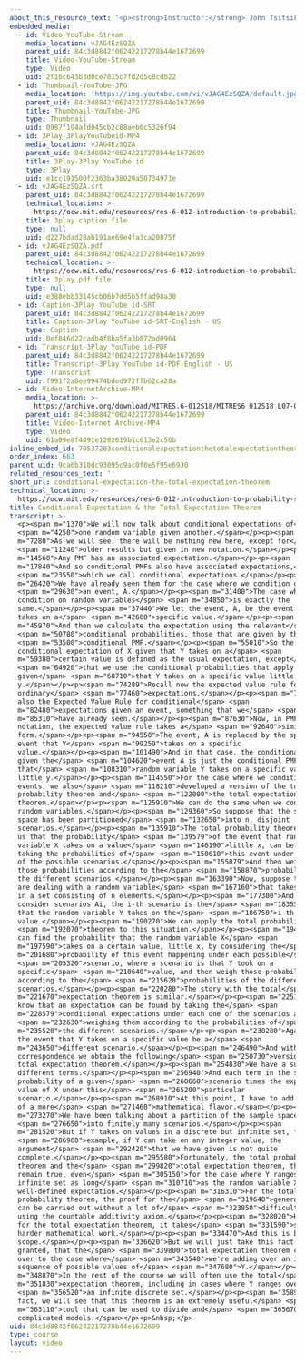 ```yaml
---
about_this_resource_text: '<p><strong>Instructor:</strong> John Tsitsiklis</p>'
embedded_media:
  - id: Video-YouTube-Stream
    media_location: vJAG4EzSQZA
    parent_uid: 84c3d8842f06242217278b44e1672699
    title: Video-YouTube-Stream
    type: Video
    uid: 2f1bc643b3d0ce7815c7fd2d5c8cdb22
  - id: Thumbnail-YouTube-JPG
    media_location: 'https://img.youtube.com/vi/vJAG4EzSQZA/default.jpg'
    parent_uid: 84c3d8842f06242217278b44e1672699
    title: Thumbnail-YouTube-JPG
    type: Thumbnail
    uid: 0987f194afd045cb2c88aeb0c5326f94
  - id: 3Play-3PlayYouTubeid-MP4
    media_location: vJAG4EzSQZA
    parent_uid: 84c3d8842f06242217278b44e1672699
    title: 3Play-3Play YouTube id
    type: 3Play
    uid: e1cc191500f2363ba38029a50734971e
  - id: vJAG4EzSQZA.srt
    parent_uid: 84c3d8842f06242217278b44e1672699
    technical_location: >-
      https://ocw.mit.edu/resources/res-6-012-introduction-to-probability-spring-2018/part-i-the-fundamentals/conditional-expectation-the-total-expectation-theorem/vJAG4EzSQZA.srt
    title: 3play caption file
    type: null
    uid: d227bdad28ab191ae69e4fa3ca20875f
  - id: vJAG4EzSQZA.pdf
    parent_uid: 84c3d8842f06242217278b44e1672699
    technical_location: >-
      https://ocw.mit.edu/resources/res-6-012-introduction-to-probability-spring-2018/part-i-the-fundamentals/conditional-expectation-the-total-expectation-theorem/vJAG4EzSQZA.pdf
    title: 3play pdf file
    type: null
    uid: e388ebb33145cb06b7dd5b5ffad98a38
  - id: Caption-3Play YouTube id-SRT
    parent_uid: 84c3d8842f06242217278b44e1672699
    title: Caption-3Play YouTube id-SRT-English - US
    type: Caption
    uid: 0ef846d22cadb4f8ba5fa3b872ad0964
  - id: Transcript-3Play YouTube id-PDF
    parent_uid: 84c3d8842f06242217278b44e1672699
    title: Transcript-3Play YouTube id-PDF-English - US
    type: Transcript
    uid: f991f2a8ee99474bded972ffb62ca28a
  - id: Video-InternetArchive-MP4
    media_location: >-
      https://archive.org/download/MITRES.6-012S18/MITRES6_012S18_L07-03_300k.mp4
    parent_uid: 84c3d8842f06242217278b44e1672699
    title: Video-Internet Archive-MP4
    type: Video
    uid: 61a89e8f4091e1282619b1c613e2c50b
inline_embed_id: 70537203conditionalexpectationthetotalexpectationtheorem72488261
order_index: 663
parent_uid: 9ca6b310dc93095c9ac0f0e5f95e6930
related_resources_text: ''
short_url: conditional-expectation-the-total-expectation-theorem
technical_location: >-
  https://ocw.mit.edu/resources/res-6-012-introduction-to-probability-spring-2018/part-i-the-fundamentals/conditional-expectation-the-total-expectation-theorem
title: Conditional Expectation & the Total Expectation Theorem
transcript: >-
  <p><span m="1370">We will now talk about conditional expectations of</span>
  <span m="4250">one random variable given another.</span></p><p><span
  m="7280">As we will see, there will be nothing new here, except for</span>
  <span m="11240">older results but given in new notation.</span></p><p><span
  m="14560">Any PMF has an associated expectation.</span></p><p><span
  m="17840">And so conditional PMFs also have associated expectations,</span>
  <span m="23550">which we call conditional expectations.</span></p><p><span
  m="26420">We have already seen them for the case where we condition on</span>
  <span m="29630">an event, A.</span></p><p><span m="31400">The case where we
  condition on random variables</span> <span m="34850">is exactly the
  same.</span></p><p><span m="37440">We let the event, A, be the event that Y
  takes on a</span> <span m="42660">specific value.</span></p><p><span
  m="45970">And then we calculate the expectation using the relevant</span>
  <span m="50780">conditional probabilities, those that are given by the</span>
  <span m="53500">conditional PMF.</span></p><p><span m="55010">So the
  conditional expectation of X given that Y takes on a</span> <span
  m="59380">certain value is defined as the usual expectation, except</span>
  <span m="64920">that we use the conditional probabilities that apply
  given</span> <span m="68710">that Y takes on a specific value little
  y.</span></p><p><span m="74289">Recall now the expected value rule for
  ordinary</span> <span m="77460">expectations.</span></p><p><span m="79300">And
  also the Expected Value Rule for conditional</span> <span
  m="82480">expectations given an event, something that we</span> <span
  m="85310">have already seen.</span></p><p><span m="87630">Now, in PMF
  notation, the expected value rule takes a</span> <span m="92640">similar
  form.</span></p><p><span m="94550">The event, A is replaced by the specific
  event that Y</span> <span m="99259">takes on a specific
  value.</span></p><p><span m="101490">And in that case, the conditional PMF
  given the</span> <span m="104620">event A is just the conditional PMF given
  that</span> <span m="108310">random variable Y takes on a specific value,
  little y.</span></p><p><span m="114550">For the case where we condition on
  events, we also</span> <span m="118210">developed a version of the total
  probability theorem and</span> <span m="122000">the total expectation
  theorem.</span></p><p><span m="125910">We can do the same when we condition on
  random variables.</span></p><p><span m="129360">So suppose that the sample
  space has been partitioned</span> <span m="132650">into n, disjoint
  scenarios.</span></p><p><span m="135910">The total probability theorem tells
  us that the probability</span> <span m="139579">of the event that random
  variable X takes on a value</span> <span m="146190">little x, can be found by
  taking the probabilities of</span> <span m="150610">this event under each one
  of the possible scenarios.</span></p><p><span m="155079">And then weighing
  those probabilities according to the</span> <span m="158870">probabilities of
  the different scenarios.</span></p><p><span m="163390">Now, suppose that we
  are dealing with a random variable</span> <span m="167160">that takes values
  in a set consisting of n elements.</span></p><p><span m="177300">And let us
  consider scenarios Ai, the i-th scenario is the</span> <span m="183550">event
  that the random variable Y takes on the</span> <span m="186750">i-th possible
  value.</span></p><p><span m="190270">We can apply the total probability</span>
  <span m="192070">theorem to this situation.</span></p><p><span m="194550">We
  can find the probability that the random variable X</span> <span
  m="197590">takes on a certain value, little x, by considering the</span> <span
  m="201680">probability of this event happening under each possible</span>
  <span m="205320">scenario, where a scenario is that Y took on a
  specific</span> <span m="210640">value, and then weigh those probabilities
  according to the</span> <span m="215620">probabilities of the different
  scenarios.</span></p><p><span m="220280">The story with the total</span> <span
  m="221670">expectation theorem is similar.</span></p><p><span m="225190">We
  know that an expectation can be found by taking the</span> <span
  m="228579">conditional expectations under each one of the scenarios and</span>
  <span m="232630">weighing them according to the probabilities of</span> <span
  m="235520">the different scenarios.</span></p><p><span m="238280">Again, let
  the event that Y takes on a specific value be a</span> <span
  m="243650">different scenario.</span></p><p><span m="246490">And with this
  correspondence we obtain the following</span> <span m="250730">version of the
  total expectation theorem.</span></p><p><span m="254830">We have a sum of
  different terms.</span></p><p><span m="256940">And each term in the sum is the
  probability of a given</span> <span m="260660">scenario times the expected
  value of X under this</span> <span m="265200">particular
  scenario.</span></p><p><span m="268910">At this point, I have to add a comment
  of a more</span> <span m="271460">mathematical flavor.</span></p><p><span
  m="273270">We have been talking about a partition of the sample space</span>
  <span m="276650">into finitely many scenarios.</span></p><p><span
  m="281520">But if Y takes on values in a discrete but infinite set, for</span>
  <span m="286960">example, if Y can take on any integer value, the
  argument</span> <span m="292420">that we have given is not quite
  complete.</span></p><p><span m="295580">Fortunately, the total probability
  theorem and the</span> <span m="299820">total expectation theorem, they both
  remain true, even</span> <span m="305150">for the case where Y ranges over an
  infinite set as long</span> <span m="310710">as the random variable X has a
  well-defined expectation.</span></p><p><span m="316310">For the total
  probability theorem, the proof for the</span> <span m="319640">general case
  can be carried out without a lot of</span> <span m="323850">difficulty, just
  using the countable additivity axiom.</span></p><p><span m="328020">However,
  for the total expectation theorem, it takes</span> <span m="331590">some
  harder mathematical work.</span></p><p><span m="334470">And this is beyond our
  scope.</span></p><p><span m="336620">But we will just take this fact for
  granted, that the</span> <span m="339800">total expectation theorem carries
  over to the case where</span> <span m="343540">we're adding over an infinite
  sequence of possible values of</span> <span m="347680">Y.</span></p><p><span
  m="348870">In the rest of the course we will often use the total</span> <span
  m="351830">expectation theorem, including in cases where Y ranges over</span>
  <span m="356520">an infinite discrete set.</span></p><p><span m="358960">In
  fact, we will see that this theorem is an extremely useful</span> <span
  m="363110">tool that can be used to divide and</span> <span m="365670">conquer
  complicated models.</span></p><p>&nbsp;</p>
uid: 84c3d8842f06242217278b44e1672699
type: course
layout: video
---
```

